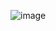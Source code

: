![image](https://user-images.githubusercontent.com/81418010/233765617-5f01545d-520a-4c17-aeb5-b1758fafa3b7.png)
